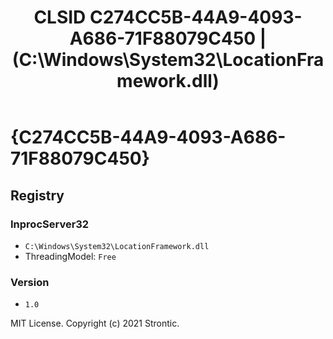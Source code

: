 ﻿---
title: "CLSID C274CC5B-44A9-4093-A686-71F88079C450 | (C:\\Windows\\System32\\LocationFramework.dll)"
excerpt: What is COM-Object CLSID C274CC5B-44A9-4093-A686-71F88079C450?
---

# {C274CC5B-44A9-4093-A686-71F88079C450}


## Registry


### InprocServer32

* `C:\Windows\System32\LocationFramework.dll`
* ThreadingModel: `Free`

### Version

* `1.0`

MIT License. Copyright (c) 2021 Strontic.


